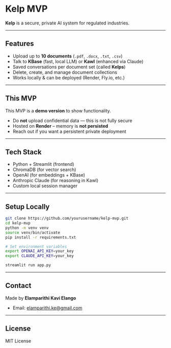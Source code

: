 # Kelp MVP

**Kelp** is a secure, private AI system for regulated industries.

---

##  Features

- Upload up to **10 documents** (`.pdf`, `.docx`, `.txt`, `.csv`)
- Talk to **KBase** (fast, local LLM) or **Kawl** (enhanced via Claude)
- Saved conversations per document set (called **Kelps**)
- Delete, create, and manage document collections
- Works locally & can be deployed (Render, Fly.io, etc.)

---

##  This MVP

This MVP is a **demo version** to show functionality.

-  Do **not** upload confidential data — this is not fully secure
- Hosted on **Render** – memory is **not persisted**
- Reach out if you want a persistent private deployment

---

## Tech Stack

- Python + Streamlit (frontend)
- ChromaDB (for vector search)
- OpenAI (for embeddings + KBase)
- Anthropic Claude (for reasoning in Kawl)
- Custom local session manager

---

##  Setup Locally

```bash
git clone https://github.com/yourusername/kelp-mvp.git
cd kelp-mvp
python -m venv venv
source venv/bin/activate
pip install -r requirements.txt

# Set environment variables
export OPENAI_API_KEY=your_key
export CLAUDE_API_KEY=your_key

streamlit run app.py
```

---

##  Contact

Made by **Elamparithi Kavi Elango**

- Email: [elamparithi.ke@gmail.com](mailto:elamparithi.ke@gmail.com)

---

##  License

MIT License
